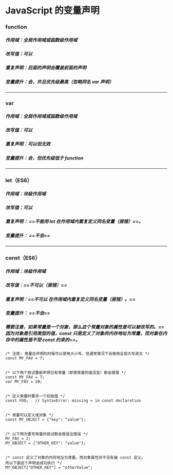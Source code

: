 # JavaScript 的变量声明
### function
##### 作用域：全局作用域或函数级作用域
##### 改写值：可以
##### 重复声明：后面的声明会覆盖前面的声明
##### 变量提升：会，并且优先级最高（忽略同名 var 声明）

---
### var 
##### 作用域：全局作用域或函数级作用域
##### 改写值：可以
##### 重复声明：可以但无效
##### 变量提升：会，但优先级低于 function


---
### let（ES6）
##### 作用域：块级作用域
##### 改写值：可以
##### 重复声明： ==不能用 let 在作用域内重复定义同名变量（报错）==。
##### 变量提升： ==不会==


---
### const（ES6）
##### 作用域：块级作用域
##### 改写值：==不可以（报错）==
##### 重复声明：==不可以 在作用域内重复定义同名变量（报错）。==
##### 变量提升： ==不会==
##### 需要注意，如果常量是一个对象，那么这个常量对象的属性是可以被改写的。==因为对象是引用类型的值，const 只是定义了对象的内存地址为常量，而对象在内存中的属性是不受 const 约束的==。


```
/* 注意: 常量在声明的时候可以使用大小写，但通常情况下会使用全部大写英文 */
const MY_FAV = 7;


/* 以下两个尝试重新声明已有常量（即使常量的值没变）都会报错 */
const MY_FAV = 7;   
var MY_FAV = 20; 


/* 定义常量时要求一个初始值 */
const FOO;   // SyntaxError: missing = in const declaration


/* 常量可以定义成对象 */
const MY_OBJECT = {"key": "value"};


/* 以下两次重写常量的尝试都会报语法错误 */
MY_FAV = 2;
MY_OBJECT = {"OTHER_KEY": "value"};


/* const 定义了对象的内存地址为常量，而对象属性并不没有被 const 定义，
所以下面这个声明会成功执行 */
MY_OBJECT["OTHER_KEY"] = "otherValue";
```
